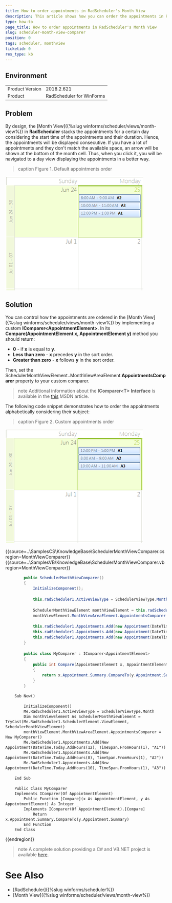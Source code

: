 ```yaml
---
title: How to order appointments in RadScheduler's Month View
description: This article shows how you can order the appointments in RadScheduler's MonthView.
type: how-to
page_title: How to order appointments in RadScheduler's Month View
slug: scheduler-month-view-comparer
position: 0
tags: scheduler, monthview
ticketid: 0
res_type: kb
---
```



## Environment
<table>
    <tr>
        <td>Product Version</td>
        <td>2018.2.621</td>
    </tr>
    <tr>
        <td>Product</td>
        <td>RadScheduler for WinForms</td>
    </tr>
</table>

## Problem

By design, the [Month View]({%slug winforms/scheduler/views/month-view%}) in **RadScheduler** stacks the appointments for a certain day considering the start time of the appointments and their duration. Hence, the appointments will be displayed consecutive. If you have a lot of appointments and they don't match the available space, an arrow will be shown at the bottom of the month cell. Thus, when you click it, you will be navigated to a day view displaying the appointments in a better way.  

>caption Figure 1. Default appointments order 

![scheduler-month-view-comparer 001](images/scheduler-month-view-comparer001.png)

## Solution

You can control how the appointments are ordered in the [Month View]({%slug winforms/scheduler/views/month-view%}) by implementing a custom **IComparer<AppointmentElement&gt;**. In its **Compare(AppointmentElement x, AppointmentElement y)** method you should return:

* **0** - if **x** is equal to **y**.
* **Less than zero** - **x** precedes **y** in the sort order.
* **Greater than zero** - **x** follows **y** in the sort order.

Then, set the SchedulerMonthViewElement..MonthViewAreaElement.**AppointmentsComparer** property to your custom comparer.

>note Additional information about the **IComparer<T&gt; Interface** is available in the [this](https://msdn.microsoft.com/en-us/library/8ehhxeaf(v=vs.110).aspx) MSDN article.

The following code snippet demonstrates how to order the appointments alphabetically considering their subject:

>caption Figure 2. Custom appointments order 

![scheduler-month-view-comparer 002](images/scheduler-month-view-comparer002.png)

{{source=..\SamplesCS\KnowledgeBase\SchedulerMonthViewComparer.cs region=MonthViewComparer}} 
{{source=..\SamplesVB\KnowledgeBase\SchedulerMonthViewComparer.vb region=MonthViewComparer}}

````C#
        public SchedulerMonthViewComparer()
        {
            InitializeComponent();
            
            this.radScheduler1.ActiveViewType = SchedulerViewType.Month;
            
            SchedulerMonthViewElement monthViewElement = this.radScheduler1.SchedulerElement.ViewElement as SchedulerMonthViewElement;
            monthViewElement.MonthViewAreaElement.AppointmentsComparer = new MyComparer();
            
            this.radScheduler1.Appointments.Add(new Appointment(DateTime.Today.AddHours(12), TimeSpan.FromHours(1), "A1"));
            this.radScheduler1.Appointments.Add(new Appointment(DateTime.Today.AddHours(8), TimeSpan.FromHours(1), "A2"));
            this.radScheduler1.Appointments.Add(new Appointment(DateTime.Today.AddHours(10), TimeSpan.FromHours(1), "A3"));
        }
        
        public class MyComparer : IComparer<AppointmentElement>
        {
            public int Compare(AppointmentElement x, AppointmentElement y)
            {
                return x.Appointment.Summary.CompareTo(y.Appointment.Summary);
            }
        }

````
````VB.NET
    Sub New()

        InitializeComponent()
        Me.RadScheduler1.ActiveViewType = SchedulerViewType.Month
        Dim monthViewElement As SchedulerMonthViewElement = TryCast(Me.RadScheduler1.SchedulerElement.ViewElement, SchedulerMonthViewElement)
        monthViewElement.MonthViewAreaElement.AppointmentsComparer = New MyComparer()
        Me.RadScheduler1.Appointments.Add(New Appointment(DateTime.Today.AddHours(12), TimeSpan.FromHours(1), "A1"))
        Me.RadScheduler1.Appointments.Add(New Appointment(DateTime.Today.AddHours(8), TimeSpan.FromHours(1), "A2"))
        Me.RadScheduler1.Appointments.Add(New Appointment(DateTime.Today.AddHours(10), TimeSpan.FromHours(1), "A3"))

    End Sub
    
    Public Class MyComparer
    Implements IComparer(Of AppointmentElement)
        Public Function [Compare](x As AppointmentElement, y As AppointmentElement) As Integer _
        Implements IComparer(Of AppointmentElement).[Compare]
            Return x.Appointment.Summary.CompareTo(y.Appointment.Summary)
        End Function
    End Class

````

{{endregion}} 


>note A complete solution providing a C# and VB.NET project is available [here](https://github.com/telerik/winforms-sdk/tree/master/Scheduler/SchedulerMonthViewComparer).
>
# See Also

* [RadScheduler]({%slug winforms/scheduler%})
* [Month View]({%slug winforms/scheduler/views/month-view%})




